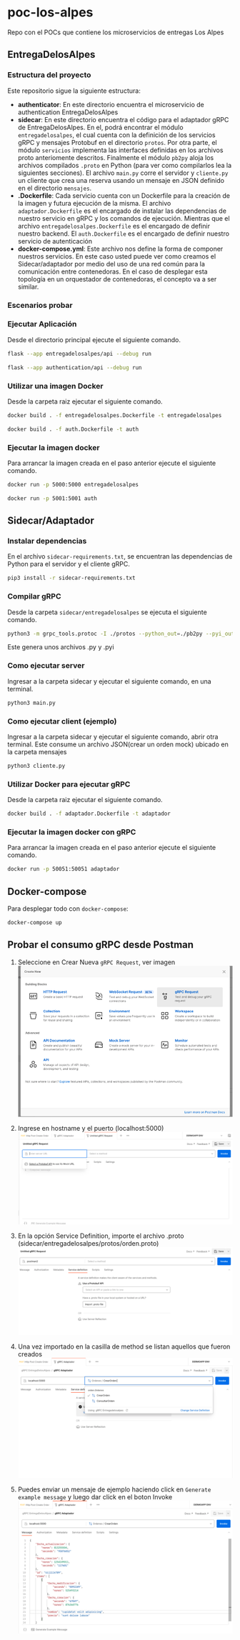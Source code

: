 # poc-los-alpes
Repo con el POCs que contiene los microservicios de entregas Los Alpes

## EntregaDelosAlpes

### Estructura del proyecto

Este repositorio sigue la siguiente estructura:
- **authenticator**: En este directorio encuentra el microservicio de authentication EntregaDelosAlpes
- **sidecar**: En este directorio encuentra el código para el adaptador gRPC de EntregaDelosAlpes. En el, podrá encontrar el módulo `entregadelosalpes`, el cual cuenta con la definición de los servicios gRPC y mensajes Protobuf en el directorio `protos`. Por otra parte, el módulo `servicios` implementa las interfaces definidas en los archivos proto anteriomente descritos. Finalmente el módulo `pb2py` aloja los archivos compilados `.proto` en Python (para ver como compilarlos lea la siguientes secciones). El archivo `main.py` corre el servidor y `cliente.py` un cliente que crea una reserva usando un mensaje en JSON definido en el directorio `mensajes`.
- **.Dockerfile**: Cada servicio cuenta con un Dockerfile para la creación de la imagen y futura ejecución de la misma. El archivo `adaptador.Dockerfile` es el encargado de instalar las dependencias de nuestro servicio en gRPC y los comandos de ejecución. Mientras que el archivo `entregadelosalpes.Dockerfile` es el encargado de definir nuestro backend. El `auth.Dockerfile` es el encargado de definir nuestro servicio de autenticación
- **docker-compose.yml**: Este archivo nos define la forma de componer nuestros servicios. En este caso usted puede ver como creamos el Sidecar/adaptador por medio del uso de una red común para la comunicación entre contenedoras. En el caso de desplegar esta topología en un orquestador de contenedoras, el concepto va a ser similar.


### Escenarios probar

### Ejecutar Aplicación

Desde el directorio principal ejecute el siguiente comando.

```bash
flask --app entregadelosalpes/api --debug run
```

```bash
flask --app authentication/api --debug run
```

### Utilizar una imagen Docker

Desde la carpeta raiz ejecutar el siguiente comando.

```bash
docker build . -f entregadelosalpes.Dockerfile -t entregadelosalpes
```

```bash
docker build . -f auth.Dockerfile -t auth
```

### Ejecutar la imagen docker

Para arrancar la imagen creada en el paso anterior ejecute el siguiente comando.

```bash
docker run -p 5000:5000 entregadelosalpes
```

```bash
docker run -p 5001:5001 auth
```

## Sidecar/Adaptador
### Instalar dependencias

En el archivo `sidecar-requirements.txt`, se encuentran las dependencias de Python para el servidor y el cliente gRPC.

```bash
pip3 install -r sidecar-requirements.txt
```

### Compilar gRPC

Desde la carpeta `sidecar/entregadelosalpes` se ejecuta el siguiente comando.

```bash
python3 -m grpc_tools.protoc -I ./protos --python_out=./pb2py --pyi_out=./pb2py --grpc_python_out=./pb2py ./protos/orden.proto
```
Este genera unos archivos .py y .pyi

### Como ejecutar server

Ingresar a la carpeta sidecar y ejecutar el siguiente comando, en una terminal.

```bash
python3 main.py 
```

### Como ejecutar client (ejemplo)

Ingresar a la carpeta sidecar y ejecutar el siguiente comando, abrir otra terminal.
Este consume un archivo JSON(crear un orden mock) ubicado en la carpeta mensajes

```bash
python3 cliente.py 
```

### Utilizar Docker para ejecutar gRPC

Desde la carpeta raiz ejecutar el siguiente comando.

```bash
docker build . -f adaptador.Dockerfile -t adaptador
```

### Ejecutar la imagen docker con gRPC

Para arrancar la imagen creada en el paso anterior ejecute el siguiente comando.

```bash
docker run -p 50051:50051 adaptador
```

## Docker-compose

Para desplegar todo con `docker-compose`:

```bash
docker-compose up
```
## Probar el consumo gRPC desde Postman

1. Seleccione en Crear Nueva `gRPC Request`, ver imagen
![image info](./docs/postman1.png)

2. Ingrese en hostname y el puerto (localhost:5000)
![image info](./docs/postman2.png)

3. En la opción Service Definition, importe el archivo .proto (sidecar/entregadelosalpes/protos/orden.proto)
![image info](./docs/postman3.png)

4. Una vez importado en la casilla de method se listan aquellos que fueron creados
![image info](./docs/postman4.png)

5. Puedes enviar un mensaje de ejemplo haciendo click en `Generate example message` y luego dar click en el boton Invoke
![image info](./docs/postman5.png)
